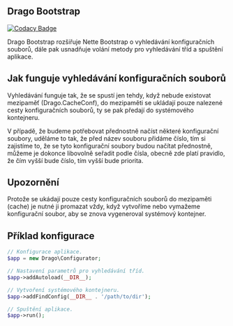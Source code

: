 ## Drago Bootstrap

[![Codacy Badge](https://api.codacy.com/project/badge/Grade/bca7c54deec24262898d74e62dcfbb1e)](https://www.codacy.com/app/accgit/bootstrap?utm_source=github.com&utm_medium=referral&utm_content=drago-ex/bootstrap&utm_campaign=badger)

Drago Bootstrap rozšiřuje Nette Bootstrap o vyhledávání konfiguračních souborů, dále pak usnadňuje
volání metody pro vyhledávání tříd a spuštění aplikace.

## Jak funguje vyhledávání konfiguračních souborů

Vyhledávání funguje tak, že se spustí jen tehdy, když nebude existovat mezipaměť (Drago.CacheConf), do mezipaměti
se ukládají pouze nalezené cesty konfiguračních souborů, ty se pak předají do systémového kontejneru.

V případě, že budeme potřebovat přednostně načíst některé konfigurační soubory, uděláme to tak, že před název souboru
přidáme číslo, tím si zajistíme to, že se tyto konfigurační soubory budou načítat přednostně, můžeme je dokonce
libovolně seřadit podle čísla, obecně zde platí pravidlo, že čím vyšší bude číslo, tím vyšší bude priorita.

## Upozornění

Protože se ukádají pouze cesty konfiguračních souborů do mezipaměti (cache) je nutné ji promazat vždy,
když vytvoříme nebo vymažeme konfigurační soubor, aby se znova vygeneroval systémový kontejner.

## Příklad konfigurace

```php
// Konfigurace aplikace.
$app = new Drago\Configurator;

// Nastavení parametrů pro vyhledávání tříd.
$app->addAutoload(__DIR__);

// Vytvoření systémového kontejneru.
$app->addFindConfig(__DIR__ . '/path/to/dir');

// Spuštění aplikace.
$app->run();
```
